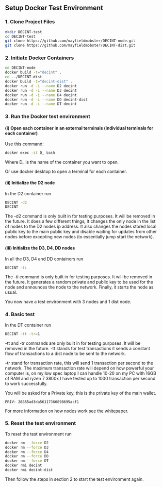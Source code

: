 
## Setup Docker Test Environment
### 1. Clone Project Files
```bash
mkdir DECINT-test
cd DECINT-test
git clone https://github.com/mayfieldmobster/DECINT-node.git
git clone https://github.com/mayfieldmobster/DECINT-dist.git
```
### 2. Initiate Docker Containers

```bash
cd DECINT-node
docker build -t="decint" .
cd ../DECINT-dist
docker build -t="decint-dist" .
docker run -d -i --name D2 decint
docker run -d -i --name D3 decint
docker run -d -i --name D4 decint
docker run -d -i --name DD decint-dist
docker run -d -i --name DT decint
```

### 3. Run the Docker test environment

#### (i) Open each container in an external terminals (individual terminals for each container) 

Use this command:
```bash
docker exec -it D_ bash
```
Where D_ is the name of the container you want to open.

Or use docker desktop to open a terminal for each container.

#### (ii) Initialize the D2 node

In the D2 container run
```bash
DECINT -d2
DECINT
```
The -d2 command is only built in for testing purposes. It will be removed in the future.
It does a few different things, It changes the only node in the list of nodes to the D2 nodes ip address. 
It also changes the nodes stored local public key to the main public key and disable waiting for updates from other
nodes before excepting new nodes (to essentially jump start the network).

#### (iii) Initialize the D3, D4, DD nodes

In all the  D3, D4 and DD containers run
```bash
DECINT -ti
```
The -ti command is only built in for testing purposes. It will be removed in the future.
It generates a random private and public key to be used for the node and announces the node to the network. 
Finally, it starts the node as usual.

You now have a test environment with 3 nodes and 1 dist node.

### 4. Basic test
In the DT container run
```bash
DECINT -tt -tr=1
```
-tt and -tr commands are only built in for testing purposes. It will be removed in the future.
-tt stands for test transactions it sends a constant flow of transactions to a dist node to be sent to the network.

-tr stand for transaction rate, this will send 1 transaction per second to the network. 
The maximum transaction rate will depend on how powerful your computer is, on my low spec laptop I can handle 10-20 on 
my PC with 16GB of RAM and ryzen 7 3800x I have tested up to 1000 transaction per second to work successfully. 

You will be asked for a Private key, this is the private key of the main wallet.
```
PRIV: 28855ad3da56117366898695acf1
```

For more information on how nodes work see the whitepaper.

### 5. Reset the test environment

To reset the test environment run
```bash
docker rm --force D2
docker rm --force D3
docker rm --force D4
docker rm --force DD
docker rm --force DT
docker rmi decint
docker rmi decint-dist
```
Then follow the steps in section 2 to start the test environment again.